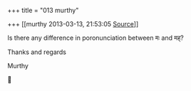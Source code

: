 +++
title = "013 murthy"

+++
[[murthy	2013-03-13, 21:53:05 [Source](https://groups.google.com/g/samskrita/c/mMWGGw_cB8w)]]



Is there any difference in poronunciation between मः and मह्?

Thanks and regards

Murthy



